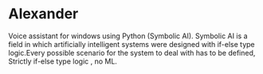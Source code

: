 # Alexander
Voice assistant for windows using Python (Symbolic AI).
Symbolic AI is a field in which artificially intelligent systems were designed with if-else type logic.Every possible scenario for the system to deal with has to be defined, Strictly if-else type logic , no ML.
